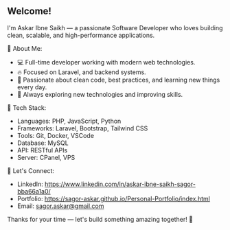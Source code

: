 ## Welcome!

I'm Askar Ibne Saikh — a passionate Software Developer who loves building clean, scalable, and high-performance applications.

🔹 About Me:
- 💻 Full-time developer working with modern web technologies.
- 🔥 Focused on Laravel, and backend systems.
- 🎯 Passionate about clean code, best practices, and learning new things every day.
- 🌱 Always exploring new technologies and improving skills.

🔹 Tech Stack:
- Languages: PHP, JavaScript, Python
- Frameworks: Laravel, Bootstrap, Tailwind CSS
- Tools: Git, Docker, VSCode
- Database: MySQL
- API: RESTful APIs
- Server: CPanel, VPS

🔹 Let's Connect:
- LinkedIn: https://www.linkedin.com/in/askar-ibne-saikh-sagor-bba66a1a0/
- Portfolio: https://sagor-askar.github.io/Personal-Portfolio/index.html
- Email: sagor.askar@gmail.com 

Thanks for your time — let's build something amazing together! 🚀
